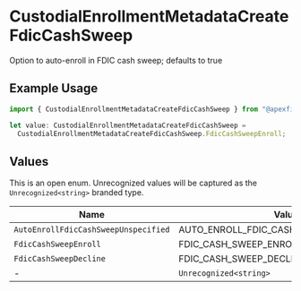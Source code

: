 # CustodialEnrollmentMetadataCreateFdicCashSweep

Option to auto-enroll in FDIC cash sweep; defaults to true

## Example Usage

```typescript
import { CustodialEnrollmentMetadataCreateFdicCashSweep } from "@apexfintechsolutions/ascend-sdk/models/components";

let value: CustodialEnrollmentMetadataCreateFdicCashSweep =
  CustodialEnrollmentMetadataCreateFdicCashSweep.FdicCashSweepEnroll;
```

## Values

This is an open enum. Unrecognized values will be captured as the `Unrecognized<string>` branded type.

| Name                                    | Value                                   |
| --------------------------------------- | --------------------------------------- |
| `AutoEnrollFdicCashSweepUnspecified`    | AUTO_ENROLL_FDIC_CASH_SWEEP_UNSPECIFIED |
| `FdicCashSweepEnroll`                   | FDIC_CASH_SWEEP_ENROLL                  |
| `FdicCashSweepDecline`                  | FDIC_CASH_SWEEP_DECLINE                 |
| -                                       | `Unrecognized<string>`                  |